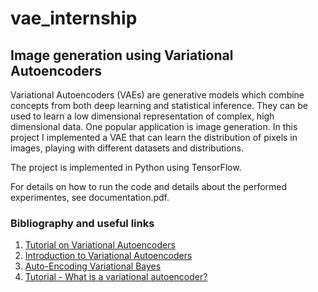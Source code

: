 # vae_internship
## Image generation using Variational Autoencoders

Variational Autoencoders (VAEs) are generative models which combine concepts from both deep learning and statistical inference. They can be used to learn a low dimensional representation of complex, high dimensional data. One popular application is image generation. In this project I implemented a VAE that can learn the distribution of pixels in images, playing with different datasets and distributions. 

The project is implemented in Python using TensorFlow.

For details on how to run the code and details about the performed experimentes, see documentation.pdf.

### Bibliography and useful links
1) [Tutorial on Variational Autoencoders](https://arxiv.org/pdf/1606.05908.pdf)
2) [Introduction to Variational Autoencoders](https://home.zhaw.ch/~dueo/bbs/files/vae.pdf)
3) [Auto-Encoding Variational Bayes](https://arxiv.org/abs/1312.6114)
4) [Tutorial - What is a variational autoencoder?](https://jaan.io/what-is-variational-autoencoder-vae-tutorial/)